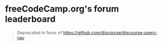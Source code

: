 # freeCodeCamp.org's forum leaderboard

> Deprecated in favor of https://github.com/discourse/discourse-users-nav
